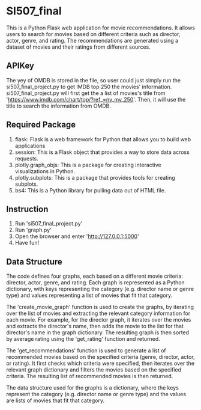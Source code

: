 # SI507_final
This is a Python Flask web application for movie recommendations. It allows users to search for movies based on different criteria such as 
director, actor, genre, and rating. The recommendations are generated using a dataset of movies and their ratings from different sources.

## APIKey
The yey of OMDB is stored in the file, so user could just simply run the si507_final_project.py to get IMDB top 250 the movies' information.
si507_final_project.py will first get the a list of movies's title from 'https://www.imdb.com/chart/top/?ref_=nv_mv_250'. Then, it will use the title to
search the information from OMDB.

## Required Package
1. flask: Flask is a web framework for Python that allows you to build web applications
2. session: This is a Flask object that provides a way to store data across requests.
3. plotly.graph_objs: This is a package for creating interactive visualizations in Python. 
4. plotly.subplots: This is a package that provides tools for creating subplots.
5. bs4: This is a Python library for pulling data out of HTML file.

## Instruction
1. Run 'si507_final_project.py'
2. Run 'graph.py'
3. Open the browser and enter 'http://127.0.0.1:5000'
4. Have fun!

## Data Structure
The code defines four graphs, each based on a different movie criteria: director, actor, genre, and rating. Each graph is represented as a Python dictionary, with keys representing the category (e.g. director name or genre type) and values representing a list of movies that fit that category.

The 'create_movie_graph' function is used to create the graphs, by iterating over the list of movies and extracting the relevant category information for each movie. For example, for the director graph, it iterates over the movies and extracts the director's name, then adds the movie to the list for that director's name in the graph dictionary. The resulting graph is then sorted by average rating using the 'get_rating' function and returned.

The 'get_recommendations' function is used to generate a list of recommended movies based on the specified criteria (genre, director, actor, or rating). It first checks which criteria were specified, then iterates over the relevant graph dictionary and filters the movies based on the specified criteria. The resulting list of recommended movies is then returned.

The data structure used for the graphs is a dictionary, where the keys represent the category (e.g. director name or genre type) and the values are lists of movies that fit that category.
